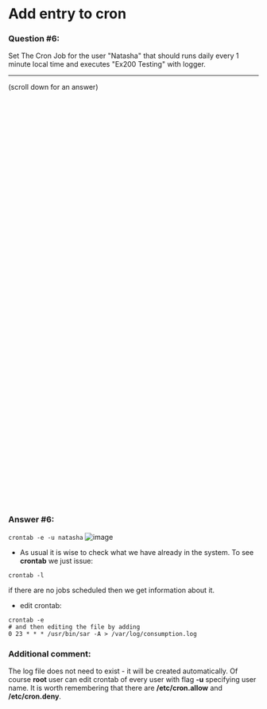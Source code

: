 # Add entry to cron

### Question #6:
Set The Cron Job for the user "Natasha" that should runs daily every 1 minute local time and executes "Ex200 Testing" with logger. 

***
(scroll down for an answer)

<br/><br/><br/><br/><br/><br/><br/><br/><br/><br/><br/><br/><br/><br/><br/><br/><br/><br/><br/><br/><br/><br/><br/><br/>
<br/><br/><br/><br/><br/><br/><br/><br/><br/><br/><br/><br/><br/><br/><br/><br/><br/><br/><br/><br/><br/><br/><br/><br/>

### Answer #6:

```crontab -e -u natasha```
![image](https://github.com/RedHatRanger/rhcsa9vagrant/assets/90477448/e47480e7-66a3-4785-b2f5-71585acac866)

* As usual it is wise to check what we have already in the system. To see **crontab** we just issue:

```
crontab -l
```

if there are no jobs scheduled then we get information about it.


* edit crontab:

```
crontab -e
# and then editing the file by adding
0 23 * * * /usr/bin/sar -A > /var/log/consumption.log
```

### Additional comment:

The log file does not need to exist - it will be created automatically.
Of course **root** user can edit crontab of every user with flag **-u** specifying user name.
It is worth remembering that there are **/etc/cron.allow** and **/etc/cron.deny**. 
